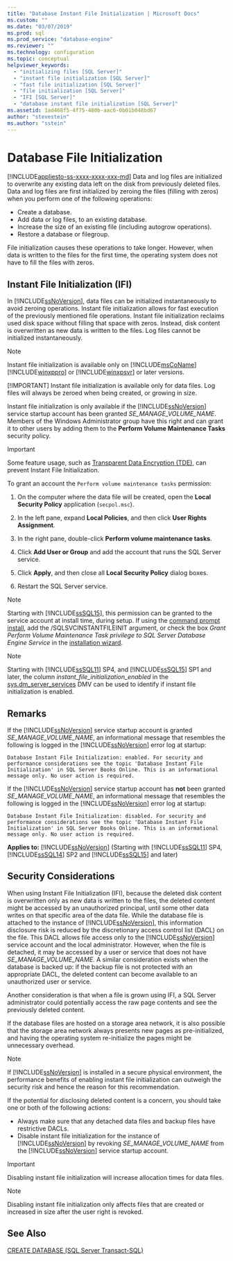```yaml
---
title: "Database Instant File Initialization | Microsoft Docs"
ms.custom: ""
ms.date: "03/07/2019"
ms.prod: sql
ms.prod_service: "database-engine"
ms.reviewer: ""
ms.technology: configuration
ms.topic: conceptual
helpviewer_keywords: 
  - "initializing files [SQL Server]"
  - "instant file initialization [SQL Server]"
  - "fast file initialization [SQL Server]"
  - "file initialization [SQL Server]"
  - "IFI [SQL Server]"
  - "database instant file initialization [SQL Server]"
ms.assetid: 1ad468f5-4f75-480b-aac6-0b01b048bd67
author: "stevestein"
ms.author: "sstein"
---
```

# Database File Initialization
[!INCLUDE[appliesto-ss-xxxx-xxxx-xxx-md](../../includes/appliesto-ss-xxxx-xxxx-xxx-md.md)]
Data and log files are initialized to overwrite any existing data left on the disk from previously deleted files. Data and log files are first initialized by zeroing the files (filling with zeros) when you perform one of the following operations:  
  
- Create a database.  
- Add data or log files, to an existing database.  
- Increase the size of an existing file (including autogrow operations).  
- Restore a database or filegroup.  
  
File initialization causes these operations to take longer. However, when data is written to the files for the first time, the operating system does not have to fill the files with zeros.  
  
## Instant File Initialization (IFI)  
In [!INCLUDE[ssNoVersion](../../includes/ssnoversion-md.md)], data files can be initialized instantaneously to avoid zeroing operations. Instant file initialization allows for fast execution of the previously mentioned file operations. Instant file initialization reclaims used disk space without filling that space with zeros. Instead, disk content is overwritten as new data is written to the files. Log files cannot be initialized instantaneously.  
  
> [!NOTE]
> Instant file initialization is available only on [!INCLUDE[msCoName](../../includes/msconame-md.md)][!INCLUDE[winxppro](../../includes/winxppro-md.md)] or [!INCLUDE[winxpsvr](../../includes/winxpsvr-md.md)] or later versions.  
> 
> [!IMPORTANT]
> Instant file initialization is available only for data files. Log files will always be zeroed when being created, or growing in size.
  
Instant file initialization is only available if the [!INCLUDE[ssNoVersion](../../includes/ssnoversion-md.md)] service startup account has been granted *SE_MANAGE_VOLUME_NAME*. Members of the Windows Administrator group have this right and can grant it to other users by adding them to the **Perform Volume Maintenance Tasks** security policy.  
  
> [!IMPORTANT]
> Some feature usage, such as [Transparent Data Encryption (TDE)](../../relational-databases/security/encryption/transparent-data-encryption.md), can prevent Instant File Initialization.  
  
To grant an account the `Perform volume maintenance tasks` permission:  
  
1.  On the computer where the data file will be created, open the **Local Security Policy** application (`secpol.msc`).  
  
2.  In the left pane, expand **Local Policies**, and then click **User Rights Assignment**.  
  
3.  In the right pane, double-click **Perform volume maintenance tasks**.  
  
4.  Click **Add User or Group** and add the account that runs the SQL Server service.  
  
5.  Click **Apply**, and then close all **Local Security Policy** dialog boxes.  

1. Restart the SQL Server service.

> [!NOTE]
> Starting with [!INCLUDE[ssSQL15](../../includes/sssql15-md.md)], this permission can be granted to the service account at install time, during setup. If using the [command prompt install](../../database-engine/install-windows/install-sql-server-from-the-command-prompt.md), add the /SQLSVCINSTANTFILEINIT argument, or check the box *Grant Perform Volume Maintenance Task privilege to SQL Server Database Engine Service* in the [installation wizard](../../database-engine/install-windows/install-sql-server-from-the-installation-wizard-setup.md).

> [!NOTE]
> Starting with [!INCLUDE[ssSQL11](../../includes/sssql11-md.md)] SP4, and [!INCLUDE[ssSQL15](../../includes/sssql15-md.md)] SP1 and later, the column *instant_file_initialization_enabled* in the [sys.dm_server_services](../../relational-databases/system-dynamic-management-views/sys-dm-server-services-transact-sql.md) DMV can be used to identify if instant file initialization is enabled.

## Remarks
If the [!INCLUDE[ssNoVersion](../../includes/ssnoversion-md.md)] service startup account is granted *SE_MANAGE_VOLUME_NAME*, an informational message that resembles the following is logged in the [!INCLUDE[ssNoVersion](../../includes/ssnoversion-md.md)] error log at startup: 

`Database Instant File Initialization: enabled. For security and performance considerations see the topic 'Database Instant File Initialization' in SQL Server Books Online. This is an informational message only. No user action is required.`

If the [!INCLUDE[ssNoVersion](../../includes/ssnoversion-md.md)] service startup account has **not** been granted *SE_MANAGE_VOLUME_NAME*, an informational message that resembles the following is logged in the [!INCLUDE[ssNoVersion](../../includes/ssnoversion-md.md)] error log at startup: 

`Database Instant File Initialization: disabled. For security and performance considerations see the topic 'Database Instant File Initialization' in SQL Server Books Online. This is an informational message only. No user action is required.`

**Applies to:** [!INCLUDE[ssNoVersion](../../includes/ssnoversion-md.md)] (Starting with [!INCLUDE[ssSQL11](../../includes/sssql11-md.md)] SP4, [!INCLUDE[ssSQL14](../../includes/sssql14-md.md)] SP2 and [!INCLUDE[ssSQL15](../../includes/sssql15-md.md)] and later)

## Security Considerations  
When using Instant File Initialization (IFI), because the deleted disk content is overwritten only as new data is written to the files, the deleted content might be accessed by an unauthorized principal, until some other data writes on that specific area of the data file. 
While the database file is attached to the instance of [!INCLUDE[ssNoVersion](../../includes/ssnoversion-md.md)], this information disclosure risk is reduced by the discretionary access control list (DACL) on the file. This DACL allows file access only to the [!INCLUDE[ssNoVersion](../../includes/ssnoversion-md.md)] service account and the local administrator. 
However, when the file is detached, it may be accessed by a user or service that does not have *SE_MANAGE_VOLUME_NAME*. A similar consideration exists when the database is backed up: if the backup file is not protected with an appropriate DACL, the deleted content can become available to an unauthorized user or service.  

Another consideration is that when a file is grown using IFI, a SQL Server administrator could potentially access the raw page contents and see the previously deleted content.

If the database files are hosted on a storage area network, it is also possible that the storage area network always presents new pages as pre-initialized, and having the operating system re-initialize the pages might be unnecessary overhead.
 
> [!NOTE]
> If [!INCLUDE[ssNoVersion](../../includes/ssnoversion-md.md)] is installed in a secure physical environment, the performance benefits of enabling instant file initialization can outweigh the security risk and hence the reason for this recommendation.
  
If the potential for disclosing deleted content is a concern, you should take one or both of the following actions:  
  
- Always make sure that any detached data files and backup files have restrictive DACLs.  
- Disable instant file initialization for the instance of [!INCLUDE[ssNoVersion](../../includes/ssnoversion-md.md)] by revoking *SE_MANAGE_VOLUME_NAME* from the [!INCLUDE[ssNoVersion](../../includes/ssnoversion-md.md)] service startup account. 

> [!IMPORTANT]
> Disabling instant file initialization will increase allocation times for data files.  
  
> [!NOTE]  
> Disabling instant file initialization only affects files that are created or increased in size after the user right is revoked.  
  
## See Also  
 [CREATE DATABASE &#40;SQL Server Transact-SQL&#41;](../../t-sql/statements/create-database-sql-server-transact-sql.md)  
  
  
